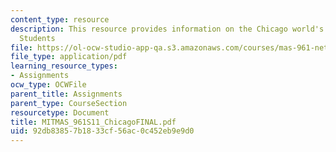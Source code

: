 ```yaml
---
content_type: resource
description: This resource provides information on the Chicago world's fair by MIT
  Students
file: https://ol-ocw-studio-app-qa.s3.amazonaws.com/courses/mas-961-networks-complexity-and-its-applications-spring-2011/92db83857b1833cf56ac0c452eb9e9d0_MITMAS_961S11_ChicagoFINAL.pdf
file_type: application/pdf
learning_resource_types:
- Assignments
ocw_type: OCWFile
parent_title: Assignments
parent_type: CourseSection
resourcetype: Document
title: MITMAS_961S11_ChicagoFINAL.pdf
uid: 92db8385-7b18-33cf-56ac-0c452eb9e9d0
---
```

